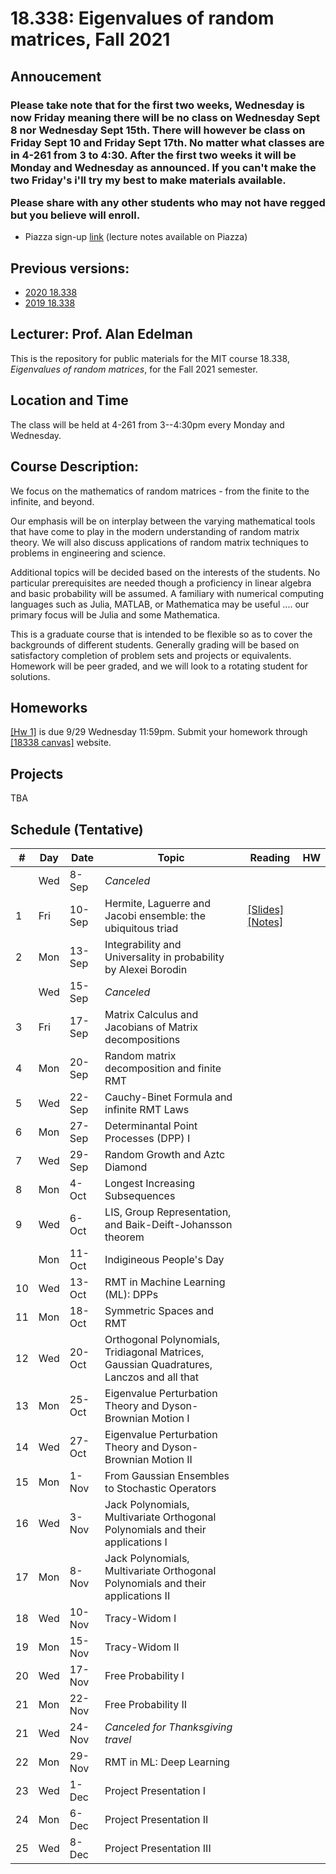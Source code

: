 # 18.338: Eigenvalues of random matrices, Fall 2021

## Annoucement
<h3>Please take note that for the first two weeks, Wednesday is now Friday meaning there will be no class on Wednesday Sept 8 nor Wednesday Sept 15th.  There will however be class on Friday Sept 10 and Friday Sept 17th. No matter what classes are in 4-261 from 3 to 4:30.
After the first two weeks it will be Monday and Wednesday as announced.  If you can't make the two Friday's i'll try my best to make materials available. 

Please share with any other students who may not have regged but you believe will enroll.
</h3>

* Piazza sign-up [link](piazza.com/mit/fall2021/18338) (lecture notes available on Piazza)
  

   

## Previous versions:
* [2020 18.338](https://github.com/mitmath/18338/tree/2020)
* [2019 18.338](https://github.com/mitmath/18338/tree/2019)


## Lecturer: Prof. Alan Edelman

This is the repository for public materials for the MIT course 18.338, *Eigenvalues of random matrices*, for the Fall 2021 semester.

## Location and Time
The class will be held at 4-261 from 3--4:30pm every Monday and Wednesday. 

## Course Description:

We focus on the mathematics of random matrices - from the finite to the infinite, and beyond.

Our emphasis will be on interplay between the varying mathematical tools that have come to play in the modern understanding of random matrix theory. We will also discuss applications of random matrix techniques to problems in engineering and science.

Additional topics will be decided based on the interests of the students. No particular prerequisites are needed though a proficiency in linear algebra and basic probability will be assumed. A familiary with numerical computing languages such as Julia, MATLAB, or Mathematica may be useful .... our primary focus will be Julia and some Mathematica.

This is a graduate course that is intended to be flexible so as to cover the backgrounds of different students. Generally grading will be based on satisfactory completion of problem sets and projects or equivalents.  Homework will be peer graded, and we will look to a rotating student for solutions.

## Homeworks
[[Hw 1]](https://github.com/mitmath/18338/blob/master/ps1.pdf) is due 9/29 Wednesday 11:59pm. Submit your homework through [[18338 canvas]](https://canvas.mit.edu/courses/10369) website.

## Projects
TBA

## Schedule (Tentative)

|#|Day| Date |  Topic | Reading| HW |
|-|-|------|------|-----|--|
|    | Wed | 8-Sep |  *Canceled*          |  |  |
| 1  | Fri | 10-Sep  | Hermite, Laguerre and Jacobi ensemble: the ubiquitous triad                              |  [[Slides]](http://math.mit.edu/~edelman/talks/2014/mit_02_24_2014.pptx)[[Notes]](http://web.mit.edu/18.338/www/2018s/handouts/lec1.pdf)       |    |
| 2 | Mon | 13-Sep  |  Integrability and Universality in probability by Alexei Borodin | | 
|   | Wed | 15-Sep | *Canceled*          |  |  |
| 3 | Fri | 17-Sep | Matrix Calculus and Jacobians of Matrix decompositions          |  |  |
| 4 | Mon | 20-Sep | Random matrix decomposition and finite RMT | |
| 5 | Wed | 22-Sep | Cauchy-Binet Formula and infinite RMT Laws                   |  |  |
| 6 | Mon | 27-Sep | Determinantal Point Processes (DPP) I                         |  |  |
| 7  | Wed | 29-Sep | Random Growth and Aztc Diamond                                                            |  |  |
| 8  | Mon | 4-Oct  | Longest Increasing Subsequences                       |  |  |
| 9 | Wed | 6-Oct  |  LIS, Group Representation, and Baik-Deift-Johansson theorem                                                                       |  |  |
|    | Mon | 11-Oct | Indigineous People's Day                                                                             |  |  |
| 10 | Wed | 13-Oct | RMT in Machine Learning (ML): DPPs          |  |  |
| 11 | Mon | 18-Oct | Symmetric Spaces and RMT                                 |  |  |
| 12 | Wed | 20-Oct | Orthogonal Polynomials, Tridiagonal Matrices, Gaussian Quadratures, Lanczos and all that |  |  |
| 13 | Mon | 25-Oct | Eigenvalue Perturbation Theory and Dyson-Brownian Motion I                               |  |  |
| 14 | Wed | 27-Oct | Eigenvalue Perturbation Theory and Dyson-Brownian Motion II                              |  |  |
| 15 | Mon | 1-Nov | From Gaussian Ensembles to Stochastic Operators                                          |  |  |
| 16 | Wed | 3-Nov  | Jack Polynomials, Multivariate Orthogonal Polynomials and their applications I           |  |  |
| 17 | Mon | 8-Nov  | Jack Polynomials, Multivariate Orthogonal Polynomials and their applications II          |  |  |
| 18 | Wed | 10-Nov | Tracy-Widom I                                                                      |  |  |
| 19 | Mon | 15-Nov | Tracy-Widom II                                                                             |  |  |
| 20 | Wed | 17-Nov | Free Probability I                                                                       |  |  |
| 21  | Mon | 22-Nov| Free Probability II                                                                      |  |  |
| 21 | Wed | 24-Nov | *Canceled for Thanksgiving travel*                                                                    |  |  |
| 22 | Mon | 29-Nov | RMT in ML: Deep Learning                                                                    |  |  |
| 23 | Wed | 1-Dec | Project Presentation I                                                                 |  |  |
| 24 | Mon | 6-Dec  | Project Presentation II                                                           |  |  |
| 25 | Wed | 8-Dec  | Project Presentation III                                                          |  |  |
